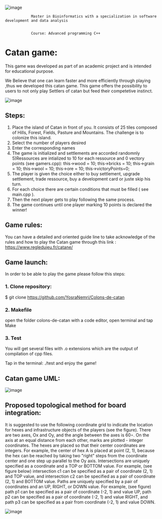 ![image](https://user-images.githubusercontent.com/80050807/143290880-7225b885-3074-4bb2-8160-c79d680981bb.png)

                Master in Bioinformatics with a specialization in software development and data analysis
                             
                        
                Course: Advanced programming C++


# Catan game:

This game was developed as part of an academic project and is intended for educational purpose.

We Believe that one can learn faster and more efficiently through playing ,thus we developed this catan game.
This game offers the possibility to users to not only play Settlers of catan but feed their competetive instinct.

 ![image](https://user-images.githubusercontent.com/80050807/146263401-878af726-56a0-4445-b53a-d7b4c922952d.png)


## Steps:

1) Place the island of Catan in front of you. It consists of 25 tiles composed of Hills, Forest, Fields, Pasture and Mountains.
The challenge is to colonize this island.
2) Select the number of players desired 
3) Enter the corresponding names
4) The game is initialized and settlements are accorded randomnly
5)Ressources are intialized to 10 for each ressource and 0 vectory points (see gamers.cpp):
    this->wood = 10; 
    this->bricks = 10;
    this->grain = 10;
    this->wool = 10;
    this->ore = 10;
    this->victoryPoints=0;
6) The player is given the choice either to buy settlement, upgrade settlement, trade ressource, buy a development card or juste skip his turn.
7) For each choice there are certain conditions that must be filled ( see main.cpp ).
8) Then the next player gets to play following the same process.
9) The game continues until one player marking 10 points is declared the winner!

## Game rules:

You can have a detailed and oriented guide line to take acknowledge of the rules and how to play the Catan game through this link : https://www.regledujeu.fr/catane/

## Game launch: 

In order to be able to play the game please follow this steps: 
### 1. Clone repository:

$ git clone https://github.com/YosraNemri/Colons-de-catan

### 2. Makefile
open the folder colons-de-catan with a code editor, open terminal and tap Make

### 3. Test

You will get several files with .o extensions which are the output of compilation of cpp files.

Tap in the terminal: ./test and enjoy the game! 


## Catan game UML:

![image](https://user-images.githubusercontent.com/80050807/146262579-877ee7e0-d0e7-4e95-8e6b-99d4767af26f.png)


## Proposed topological method for board integration:

It is suggested to use the following coordinate grid to indicate the location for hexes and infrastructure objects of the players (see the figure). There are two axes, Ox and Oy, and the angle between the axes is 60∘. On the axis at an equal distance from each other, marks are plotted - integer coordinates.
The hexes are placed so that their center coordinates are integers. For example, the center of hex A is placed at point (2, 1), because the hex can be reached by taking two "right" steps from the coordinate center and one step up parallel to the Oy axis.
Intersections are uniquely specified as a coordinate and a TOP or BOTTOM value. For example, (see figure below) intersection c1 can be specified as a pair of coordinate (2, 1) and TOP value, and intersection c2 can be specified as a pair of coordinate (2, 1) and BOTTOM value.
Paths are uniquely specified by a pair of coordinates and an UP, RIGHT, or DOWN value. For example, (see figure) path p1 can be specified as a pair of coordinate (-2, 1) and value UP, path p2 can be specified as a pair of coordinate (-2, 1) and value RIGHT, and path p3 can be specified as a pair from coordinate (-2, 1) and value DOWN.

![image](https://user-images.githubusercontent.com/80050807/146261881-201577bf-fc47-4e4d-88ac-ef6fe63ae6ca.png)





